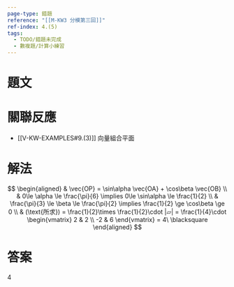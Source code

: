 ```yaml
---
page-type: 錯題
reference: "[[M-KW3 分模第三回]]"
ref-index: 4.(5)
tags:
  - TODO/錯題未完成
  - 數複題/計算小練習
---
```

# 題文
# 關聯反應
- [[V-KW-EXAMPLES#9.(3)]] 向量組合平面
# 解法
$$
\begin{aligned}
 & \vec{OP} = \sin\alpha \vec{OA} + \cos\beta \vec{OB} \\
 & 0\le \alpha \le \frac{\pi}{6} \implies 0\le \sin\alpha \le \frac{1}{2} \\
 & \frac{\pi}{3} \le \beta \le \frac{\pi}{2} \implies \frac{1}{2} \ge \cos\beta \ge 0 \\
 & (\text{所求}) = \frac{1}{2}\times \frac{1}{2}\cdot |▱| = \frac{1}{4}\cdot \begin{vmatrix}
2 & 2 \\
-2 & 6
\end{vmatrix} = 4\ \blacksquare
\end{aligned}
$$
# 答案
4